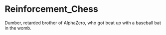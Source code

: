 # Reinforcement_Chess

Dumber, retarded brother of AlphaZero, who got beat up with a baseball bat in the womb.
